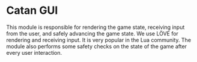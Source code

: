 # Catan GUI

This module is responsible for rendering the game state, receiving input from the user, and safely advancing the game state.
We use LÖVE for rendering and receiving input. It is very popular in the Lua community.
The module also performs some safety checks on the state of the game after every user interaction.
